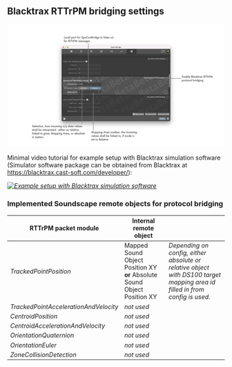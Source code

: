 ## Blacktrax RTTrPM bridging settings

![Showreel.018.png](../Showreel/Showreel.018.png "Blacktrax RTTrPM Bridging Settings")

Minimal video tutorial for example setup with Blacktrax simulation software (Simulator software package can be obtained from Blacktrax at https://blacktrax.cast-soft.com/developer/):

_[![Example setup with Blacktrax simulation software](https://img.youtube.com/vi/uIS1dVCuTkE/0.jpg)](https://www.youtube.com/watch?v=uIS1dVCuTkE)_


### Implemented Soundscape remote objects for protocol bridging

| RTTrPM packet module | Internal remote object | |
| -- | -- | -- |
| _TrackedPointPosition_ | Mapped Sound Object Position XY **or** Absolute Sound Object Position XY | _Depending on config, either absolute or relative object with DS100 target mapping area id filled in from config is used._ |
| _TrackedPointAccelerationAndVelocity_ | _not used_ | |
| _CentroidPosition_ | _not used_ | |
| _CentroidAccelerationAndVelocity_ | _not used_ | |
| _OrientationQuaternion_ | _not used_ | |
| _OrientationEuler_ | _not used_ | |
| _ZoneCollisionDetection_ | _not used_ | |